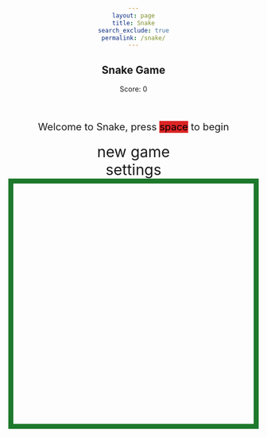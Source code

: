 ```yaml
---
layout: page
title: Snake
search_exclude: true
permalink: /snake/
---
```


<style>
    body {
        text-align: center;
    }

    .wrap {
        margin-left: auto;
        margin-right: auto;
    }

    canvas {
        border-style: solid;
        border-width: 10px;
        border-color: rgb(30, 121, 44);
        display: block;
        margin: 0 auto;
    }

    #gameover p, #setting p, #menu p {
        font-size: 20px;
    }

    #gameover a, #setting a, #menu a {
        font-size: 30px;
        display: block;
    }

    #gameover a:hover, #setting a:hover, #menu a:hover {
        cursor: pointer;
    }

    #menu {
        display: block;
    }

    #gameover {
        display: none;
    }

    #setting {
        display: none;
    }
</style>

<h2>Snake Game</h2>
<div class="container">
    <header class="pb-3 mb-4 border-bottom border-primary text-dark">
        <p class="fs-4">Score: <span id="score_value">0</span></p>
    </header>
    <div class="container bg-secondary" style="text-align:center;">
        <div id="menu" class="py-4 text-light">
            <p>Welcome to Snake, press <span style="background-color: rgb(220,37,37); color: #000000">space</span> to begin</p>
            <a id="new_game" class="link-alert">new game</a>
            <a id="setting_menu" class="link-alert">settings</a>
        </div>
        <div id="gameover" class="py-4 text-light">
            <p>Game Over, press <span style="background-color:rgb(220, 37, 37); color: #000000">space</span> to try again</p>
            <a id="new_game1" class="link-alert">new game</a>
            <a id="setting_menu1" class="link-alert">settings</a>
        </div>
        <canvas id="snake" class="wrap" width="400" height="400" tabindex="1"></canvas>
        <div id="setting" class="py-4 text-light">
            <p>Settings Screen, press <span style="background-color:rgb(220, 37, 37); color: #000000">space</span> to go back to playing</p>
            <a id="new_game2" class="link-alert">new game</a>
            <br>
            <p>Speed:
                <input id="speed1" type="radio" name="speed" value="200" checked />
                <label for="speed1">Slow</label>
                <input id="speed2" type="radio" name="speed" value="150" />
                <label for="speed2">Normal</label>
                <input id="speed3" type="radio" name="speed" value="100" />
                <label for="speed3">Fast</label>
            </p>
            <p>Wall:
                <input id="wallon" type="radio" name="wall" value="1" checked />
                <label for="wallon">On</label>
                <input id="walloff" type="radio" name="wall" value="0" />
                <label for="walloff">Off</label>
            </p>
        </div>
    </div>
</div>

<script>
(function () {
    const canvas = document.getElementById("snake");
    const ctx = canvas.getContext("2d");
    const BLOCK = 20;
    const ele_score = document.getElementById("score_value");
    const speed_setting = document.getElementsByName("speed");
    const wall_setting = document.getElementsByName("wall");
    const screen_menu = document.getElementById("menu");
    const screen_game_over = document.getElementById("gameover");
    const screen_setting = document.getElementById("setting");
    const button_new_game = document.getElementById("new_game");
    const button_new_game1 = document.getElementById("new_game1");
    const button_new_game2 = document.getElementById("new_game2");
    const button_setting_menu = document.getElementById("setting_menu");
    const button_setting_menu1 = document.getElementById("setting_menu1");

    let SCREEN = -1;
    let snake;
    let snake_dir;
    let snake_next_dir;
    let snake_speed;
    let food = { x: 0, y: 0 };
    let score;
    let wall;

    // Set snake color to light brown
    const snakeColor = "#D2B48C"; // Light brown

    // Game logic
    function initGame() {
        snake = [
            { x: 5, y: 5 },
            { x: 4, y: 5 },
            { x: 3, y: 5 }
        ];
        snake_dir = "RIGHT";
        snake_next_dir = "RIGHT";
        score = 0;
        food = {
            x: Math.floor(Math.random() * (canvas.width / BLOCK)),
            y: Math.floor(Math.random() * (canvas.height / BLOCK))
        };
        snake_speed = 150; // Default speed
        if (speed_setting[0].checked) {
            snake_speed = 200; // Slow
        } else if (speed_setting[1].checked) {
            snake_speed = 150; // Normal
        } else if (speed_setting[2].checked) {
            snake_speed = 100; // Fast
        }
        if (wall_setting[0].checked) {
            wall = true;
        } else {
            wall = false;
        }
        SCREEN = 1; // Set screen to playing state
        screen_menu.style.display = "none";
        screen_game_over.style.display = "none";
        gameLoop();
    }

    function drawBackground() {
        ctx.fillStyle = "green";
        ctx.fillRect(0, 0, canvas.width, canvas.height); // Full green background
    }

    function drawSnake() {
        ctx.fillStyle = snakeColor; // Set snake color to light brown
        for (let i = 0; i < snake.length; i++) {
            ctx.fillRect(snake[i].x * BLOCK, snake[i].y * BLOCK, BLOCK, BLOCK);
        }
    }

    function drawFood() {
        // Draw food as a white circle with red stitches
        ctx.fillStyle = "white";
        ctx.beginPath();
        ctx.arc(food.x * BLOCK + BLOCK / 2, food.y * BLOCK + BLOCK / 2, BLOCK / 2, 0, 2 * Math.PI);
        ctx.fill();
        
        // Draw the red stitches (lines) of the baseball
        ctx.strokeStyle = "red";
        ctx.lineWidth = 2;
        
        // Drawing two lines crossing to simulate the stitches of a baseball
        ctx.beginPath();
        ctx.moveTo(food.x * BLOCK + BLOCK / 4, food.y * BLOCK + BLOCK / 2);
        ctx.lineTo(food.x * BLOCK + 3 * BLOCK / 4, food.y * BLOCK + BLOCK / 2);
        ctx.stroke();
        
        ctx.beginPath();
        ctx.moveTo(food.x * BLOCK + BLOCK / 2, food.y * BLOCK + BLOCK / 4);
        ctx.lineTo(food.x * BLOCK + BLOCK / 2, food.y * BLOCK + 3 * BLOCK / 4);
        ctx.stroke();
    }

    function updateSnakePosition() {
        let head = { ...snake[0] };

        // Update head position based on direction
        if (snake_next_dir === "UP") head.y--;
        if (snake_next_dir === "DOWN") head.y++;
        if (snake_next_dir === "LEFT") head.x--;
        if (snake_next_dir === "RIGHT") head.x++;

        snake.unshift(head); // Add the new head

        // If snake eats food, increase score and spawn new food
        if (head.x === food.x && head.y === food.y) {
            score++;
            ele_score.innerText = score;
            food = {
                x: Math.floor(Math.random() * (canvas.width / BLOCK)),
                y: Math.floor(Math.random() * (canvas.height / BLOCK))
            };
        } else {
            snake.pop(); // Remove the last part of the snake
        }

        // Wall collision check (if enabled)
        if (wall) {
            if (head.x < 0 || head.x >= canvas.width / BLOCK || head.y < 0 || head.y >= canvas.height / BLOCK) {
                gameOver();
            }
        }

        // Self-collision check
        for (let i = 1; i < snake.length; i++) {
            if (head.x === snake[i].x && head.y === snake[i].y) {
                gameOver();
            }
        }
    }

    function gameOver() {
        SCREEN = 0;
        screen_game_over.style.display = "block";
    }

    function gameLoop() {
        if (SCREEN !== 1) return;

        // Game screen logic
        drawBackground();
        drawSnake();
        drawFood();
        updateSnakePosition();

        snake_dir = snake_next_dir; // Update snake direction
        setTimeout(gameLoop, snake_speed); // Loop the game based on speed
    }

    // Event listeners
    document.addEventListener("keydown", (e) => {
        if (SCREEN === 0) return; // Do nothing if game is over
        if (e.key === "ArrowLeft" && snake_dir !== "RIGHT") snake_next_dir = "LEFT";
        if (e.key === "ArrowUp" && snake_dir !== "DOWN") snake_next_dir = "UP";
        if (e.key === "ArrowRight" && snake_dir !== "LEFT") snake_next_dir = "RIGHT";
        if (e.key === "ArrowDown" && snake_dir !== "UP") snake_next_dir = "DOWN";
    });

    // Button handlers
    button_new_game.addEventListener("click", initGame);
    button_new_game1.addEventListener("click", initGame);
    button_new_game2.addEventListener("click", initGame);
    button_setting_menu.addEventListener("click", () => {
        screen_menu.style.display = "none";
        screen_setting.style.display = "block";
    });
    button_setting_menu1.addEventListener("click", () => {
        screen_game_over.style.display = "none";
        screen_setting.style.display = "block";
    });
})();
</script>
